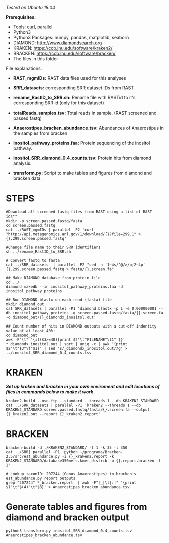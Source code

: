 *Tested on Ubuntu 18.04*

**Prerequisites:**
- Tools: curl, parallel
- Python3
- Python3 Packages: numpy, pandas, matplotlib, seaborn
- DIAMOND: http://www.diamondsearch.org
- KRAKEN: https://ccb.jhu.edu/software/kraken2/
- BRACKEN: https://ccb.jhu.edu/software/bracken/
- The files in this folder


 File explanations:

- **RAST_mgmIDs:** RAST data files used for this analyses
- **SRR_datasets:** corresponding SRR dataset IDs from RAST
- **rename_RastID_to_SRR.sh:** Rename file with RASTid to it's corresponding SRR id (only for this dataset)
- **totalReads_samples.tsv:** Total reads in sample. (RAST screened and passed fastq)
  

- **Anaerostipes_bracken_abundance.tsv:** Abundances of Anaerostipus in the samples from bracken
- **inositol_pathway_proteins.faa:** Protein sequencing of the inositol pathway. 
- **inositol_SRR_diamond_0.4_counts.tsv:** Protein hits from diamond analysis.
- **transform.py:** Script to make tables and figures from diamond and bracken data.


# STEPS
```
#Download all screened fastq files from RAST using a list of RAST ids**
mkdir -p screen.passed.fastq/fasta
cd screen.passed.fastq
cat ../RAST_mgmIDs | parallel -P2 'curl "http://api.metagenomics.anl.gov/1/download/{}?file=299.1" > {}.299.screen.passed.fastq'

#Change file name to their SRR identifiers
sh ../rename_RastID_to_SRR.sh

# Convert fastq to fasta
cat ../SRR_datasets  | parallel -P2 "sed -n '1~4s/^@/>/p;2~4p' {}.299.screen.passed.fastq > fasta/{}.screen.fa"

## Make DIAMOND database from protein file
cd ../
diamond makedb --in inositol_pathway_proteins.faa -d inositol_pathway_proteins

## Run DIAMOND blastx on each read (fasta) file
mkdir diamond_out
cat SRR_datasets | parallel -P1 'diamond blastx -p 1 -e 0.000000001 --db inositol_pathway_proteins -q screen.passed.fastq/fasta/{}.screen.fa -o diamond_out/{}_diamondx_inositol.out'

## Count number of hits in DIAMOND outputs with a cut-off indentity value of at least 40%:
cd diamond_out
awk -F"\t" '{if($3>=40){print $2"\t"FILENAME"\t1" }}' *_diamondx_inositol.out | sort | uniq -c | awk '{print $2"\t"$3"\t"$1}' | sed 's/_diamondx_inositol.out//g' > ../inositol_SRR_diamond_0.4_counts.tsv
```

# KRAKEN
***Set up kraken and bracken in your own enviroment and edit locations of files in commands below to make it work***
```
kraken2-build --use-ftp --standard --threads 1 --db KRAKEN2_STANDARD
cat ../SRR_datasets | parallel -P1 'kraken2 --threads 1 --db KRAKEN2_STANDARD screen.passed.fastq/fasta/{}.screen.fa --output {}_kraken2.out --report {}_kraken2.report'
```
# BRACKEN
```
bracken-build -d ./KRAKEN2_STANDARD/ -t 1 -k 35 -l 350
cat ../SRR| parallel -P1 'python ~/programs/Bracken-2.5/src/est_abundance.py -i {}_kraken2.report -k KRAKEN2_STANDARD/database350mers.kmer_distrib -o {}.report.bracken -t 1'

# Lookup taxonID: 207244 (Genus Anaerostipes) in bracken's est_abundance.py report outputs
grep "207244" *_bracken.report  | awk -F"[_|\t|:]" '{print $1"\t"$(4)"\t"$3}' > Anaerostipes_bracken_abundance.tsv
```

# Generate tables and figures from diamond and bracken output
```
python3 transform.py inositol_SRR_diamond_0.4_counts.tsv Anaerostipes_bracken_abundance.tsv
```
